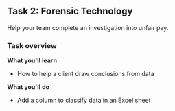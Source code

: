 <h2>Task 2: Forensic Technology</h2>

Help your team complete an investigation into unfair pay.

<h3>Task overview</h3>

<b>What you'll learn</b>

 - How to help a client draw conclusions from data

<b>What you'll do</b>

 - Add a column to classify data in an Excel sheet
